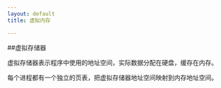 ```yaml
---
layout: default
title: 虚拟内存

---
```

##虚拟存储器

虚拟存储器表示程序中使用的地址空间，实际数据分配在硬盘，缓存在内存。

每个进程都有一个独立的页表，把虚拟存储器地址空间映射到内存地址空间。

